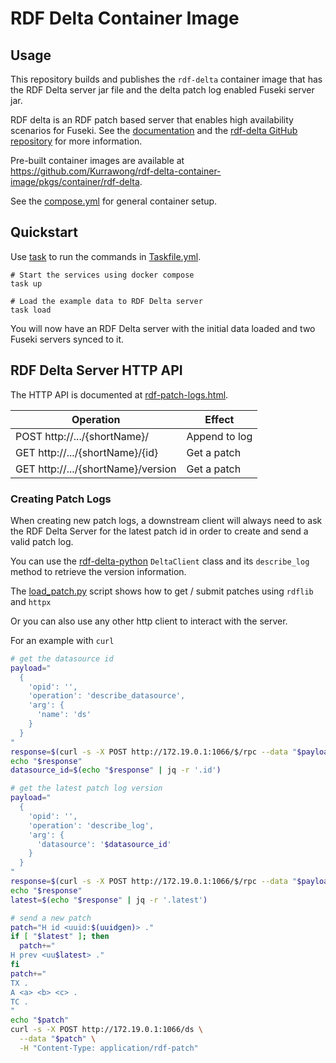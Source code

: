 # RDF Delta Container Image

## Usage

This repository builds and publishes the `rdf-delta` container image that has
the RDF Delta server jar file and the delta patch log enabled Fuseki server jar.

RDF delta is an RDF patch based server that enables high availability scenarios for
Fuseki. See the [documentation](https://afs.github.io/rdf-delta/)
and the [rdf-delta GitHub repository](https://github.com/afs/rdf-delta)
for more information.

Pre-built container images are available at
https://github.com/Kurrawong/rdf-delta-container-image/pkgs/container/rdf-delta.

See the [compose.yml](compose.yml) for general container setup.

## Quickstart

Use [task](https://taskfile.dev) to run the commands in [Taskfile.yml](Taskfile.yml).

```shell
# Start the services using docker compose
task up

# Load the example data to RDF Delta server
task load
```

You will now have an RDF Delta server with the initial data loaded and two
Fuseki servers synced to it.

## RDF Delta Server HTTP API

The HTTP API is documented at
[rdf-patch-logs.html](https://afs.github.io/rdf-delta/rdf-patch-logs.html).

| Operation                          | Effect        |
| ---------------------------------- | ------------- |
| POST http://.../{shortName}/       | Append to log |
| GET http://.../{shortName}/{id}    | Get a patch   |
| GET http://.../{shortName}/version | Get a patch   |

### Creating Patch Logs

When creating new patch logs, a downstream client will always need to ask
the RDF Delta Server for the latest patch id in order to create and send a
valid patch log.

You can use the [rdf-delta-python](https://github.com/Kurrawong/rdf-delta-python)
`DeltaClient` class and its `describe_log` method to retrieve the version information.

The [load_patch.py](./load_patch.py) script shows how to get / submit patches using
`rdflib` and `httpx`

Or you can also use any other http client to interact with the server.

For an example with `curl`

```bash
# get the datasource id
payload="
  {
    'opid': '',
    'operation': 'describe_datasource',
    'arg': {
      'name': 'ds'
    }
  }
"
response=$(curl -s -X POST http://172.19.0.1:1066/$/rpc --data "$payload")
echo "$response"
datasource_id=$(echo "$response" | jq -r '.id')

# get the latest patch log version
payload="
  {
    'opid': '',
    'operation': 'describe_log',
    'arg': {
      'datasource': '$datasource_id'
    }
  }
"
response=$(curl -s -X POST http://172.19.0.1:1066/$/rpc --data "$payload")
echo "$response"
latest=$(echo "$response" | jq -r '.latest')

# send a new patch
patch="H id <uuid:$(uuidgen)> ."
if [ "$latest" ]; then
  patch+="
H prev <uu$latest> ."
fi
patch+="
TX .
A <a> <b> <c> .
TC .
"
echo "$patch"
curl -s -X POST http://172.19.0.1:1066/ds \
  --data "$patch" \
  -H "Content-Type: application/rdf-patch"
```

